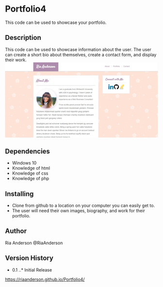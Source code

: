 # Portfolio4
This code can be used to showcase your portfolio.
 
## Description
This code can be used to showcase information about the user. The user can create a short bio about themselves, create a contact form, and display their work.
![Website Image](assets/images/Website.jpg)
 
## Dependencies
* Windows 10
* Knowledge of html
* Knowledge of css
* Knowledge of php
 
## Installing
* Clone from github to a location on your computer you can easily get to.
* The user will need their own images, biography, and work for their portfolio.
 
## Author
Ria Anderson
@RiaAnderson
 
## Version History
* 0.1
..* Initial Release

https://riaanderson.github.io/Portfolio4/